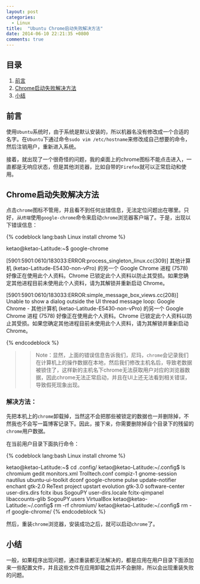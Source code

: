 ```yaml
---
layout: post
categories: 
  - Linux 
title:  "Ubuntu Chrome启动失败解决方法"
date: 2014-06-10 22:21:35 +0800
comments: true
---
```


## 目录

1. [前言](#Intro)
1. [Chrome启动失败解决方法](#Chrome)
1. [小结](#Finally)

## <a id="Intro">前言</a>

使用`Ubuntu`系统时，由于系统是默认安装的，所以机器名没有修改成一个合适的名字。在`Ubuntu`下通过命令`sudo vim /etc/hostname`来修改成自己想要的命令，然后注销用户，重新进入系统。

接着，就出现了一个很奇怪的问题，我的桌面上的chrome图标不能点击进入，一直都是无响应状态，但是其他浏览器，比如自带的`Firefox`就可以正常启动和使用。

## <a id="Chrome">Chrome启动失败解决方法</a>

点击`chrome`图标不管用，并且看不到任何出错信息，无法定位问题出在哪里。只好，从`终端`使用`google-chrome`命令来启动`chrome`浏览器客户端了。于是，出现以下错误信息：

<!--more-->

{% codeblock lang:bash Linux install chrome %}

ketao@ketao-Latitude:~$ google-chrome

[5901:5901:0610/183033:ERROR:process_singleton_linux.cc(309)] 其他计算机 (ketao-Latitude-E5430-non-vPro) 的另一个 Google Chrome 进程 (7578) 好像正在使用此个人资料。Chrome 已锁定此个人资料以防止其受损。如果您确定其他进程目前未使用此个人资料，请为其解锁并重新启动 Chrome。

[5901:5901:0610/183033:ERROR:simple_message_box_views.cc(208)] Unable to show a dialog outside the UI thread message loop: Google Chrome - 其他计算机 (ketao-Latitude-E5430-non-vPro) 的另一个 Google Chrome 进程 (7578) 好像正在使用此个人资料。Chrome 已锁定此个人资料以防止其受损。如果您确定其他进程目前未使用此个人资料，请为其解锁并重新启动 Chrome。

{% endcodeblock %}

>> Note：显然，上面的错误信息告诉我们，尼玛，`chrome`会记录我们在计算机上的操作数据在本地，然后我们修改主机名后，导致老数据被锁住了，这样新的主机名下chrome无法获取用户对应的浏览器数据，因此chrome无法正常启动，并且在UI上还无法看到相关错误，导致假死现象出现。

### 解决方法：

先把本机上的`chrome`卸载掉，当然这不会把那些被锁定的数据也一并删除掉，不然我也不会写一篇博客记录下。因此，接下来，你需要删除掉自个目录下的残留的`chrome`用户数据。

在当前用户目录下面执行命令：

{% codeblock lang:bash Linux install chrome %}

ketao@ketao-Latitude:~$ cd .config/
ketao@ketao-Latitude:~/.config$ ls
chromium        gedit             monitors.xml     Trolltech.conf
compiz-1        gnome-session     nautilus         ubuntu-ui-toolkit
dconf           google-chrome     pulse            update-notifier
enchant         gtk-2.0           ReText project   upstart
evolution       gtk-3.0           software-center  user-dirs.dirs
fcitx           ibus              SogouPY          user-dirs.locale
fcitx-qimpanel  libaccounts-glib  SogouPY.users    VirtualBox
ketao@ketao-Latitude:~/.config$ rm -rf chromium/
ketao@ketao-Latitude:~/.config$ rm -rf google-chrome/
{% endcodeblock %}

然后，重装`chrome`浏览器，安装成功之后，就可以启动`chrome`了。

## <a id="Finally">小结</a>

一般，如果程序出现问题，通过重装都无法解决的，都是应用在用户目录下面添加来一些配置文件，并且这些文件在应用卸载之后并不会删除，所以会出现重装失败的问题。
